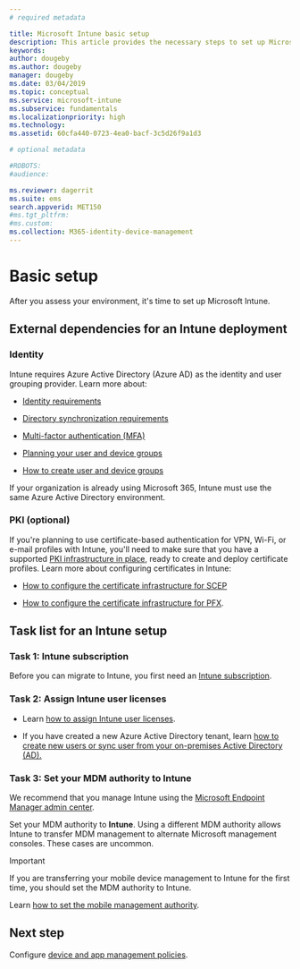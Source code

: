```yaml
---
# required metadata

title: Microsoft Intune basic setup
description: This article provides the necessary steps to set up Microsoft Intune.
keywords:
author: dougeby
ms.author: dougeby
manager: dougeby
ms.date: 03/04/2019
ms.topic: conceptual
ms.service: microsoft-intune
ms.subservice: fundamentals
ms.localizationpriority: high
ms.technology:
ms.assetid: 60cfa440-0723-4ea0-bacf-3c5d26f9a1d3

# optional metadata

#ROBOTS:
#audience:

ms.reviewer: dagerrit
ms.suite: ems
search.appverid: MET150
#ms.tgt_pltfrm:
#ms.custom:
ms.collection: M365-identity-device-management
---
```


# Basic setup

After you assess your environment, it's time to set up Microsoft Intune.

## External dependencies for an Intune deployment

### Identity

Intune requires Azure Active Directory (Azure AD) as the identity and user grouping provider. Learn more about:

- [Identity requirements](/azure/active-directory/active-directory-hybrid-identity-design-considerations-overview#design-considerations-overview)

- [Directory synchronization requirements](/azure/active-directory/active-directory-hybrid-identity-design-considerations-directory-sync-requirements)

- [Multi-factor authentication (MFA)](/azure/active-directory/authentication/concept-mfa-howitworks)

- [Planning your user and device groups](users-add.md)

- [How to create user and device groups](groups-get-started.md)

If your organization is already using Microsoft 365, Intune must use the same Azure Active Directory environment.

### PKI (optional)

If you're planning to use certificate-based authentication for VPN, Wi-Fi, or e-mail profiles with Intune, you'll need to make sure that you have a supported [PKI infrastructure in place](../protect/certificates-configure.md), ready to create and deploy certificate profiles. Learn more about configuring certificates in Intune:

- [How to configure the certificate infrastructure for SCEP](/intune/certificates-scep-configure)

- [How to configure the certificate infrastructure for PFX](/intune/certificates-pfx-configure).

## Task list for an Intune setup

### Task 1: Intune subscription

Before you can migrate to Intune, you first need an [Intune subscription](account-sign-up.md).

### Task 2: Assign Intune user licenses

- Learn [how to assign Intune user licenses](licenses-assign.md).

- If you have created a new Azure Active Directory tenant, learn [how to create new users or sync user from your on-premises Active Directory (AD).](/azure/active-directory/connect/active-directory-aadconnect)

### Task 3: Set your MDM authority to Intune

We recommend that you manage Intune using the [Microsoft Endpoint Manager admin center](https://go.microsoft.com/fwlink/?linkid=2109431).

Set your MDM authority to **Intune**. Using a different MDM authority allows Intune to transfer MDM management to alternate Microsoft management consoles. These cases are uncommon.

> [!IMPORTANT]
> If you are transferring your mobile device management to Intune for the first time, you should set the MDM authority to Intune.

Learn [how to set the mobile management authority](mdm-authority-set.md).

## Next step

Configure [device and app management policies](migration-guide-configure-policies.md).